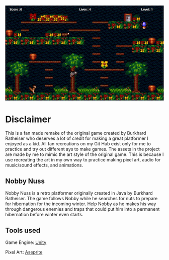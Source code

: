 ![Nobby Nuss](Docs/nobby-nuss.jpg)

# Disclaimer
This is a fan made remake of the original game created by Burkhard Ratheiser who deserves a lot of credit for making a great platformer I enjoyed as a kid.
All fan recreations on my Git Hub  exist only for me to practice and try out different ays to make games.
The assets in the project are made by me to mimic the art style of the original game. This is because I use recreating the art in my own way to practice making
pixel art, audio for music/sound effects, and animations.

## Nobby Nuss 
Nobby Nuss is a retro platformer originally created in Java by Burkhard Ratheiser.
The game follows Nobby while he searches for nuts to prepare for hibernation for the incoming winter.
Help Nobby as he makes his way through dangerous enemies and traps that could put him into a permanent hibernation before winter even starts. 

## Tools used
Game Engine: [Unity](https://unity.com/)

Pixel Art: [Aseprite](https://www.aseprite.org/)
